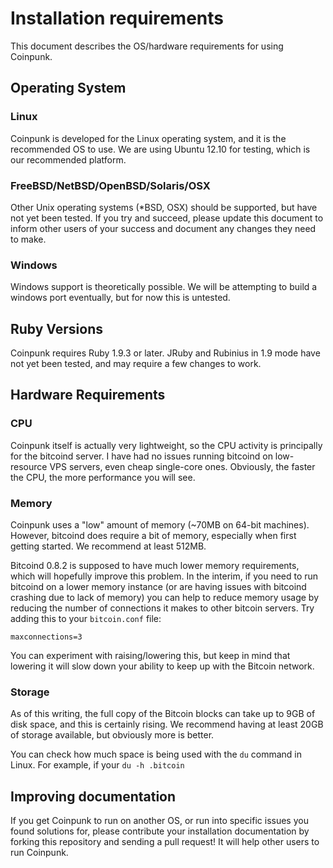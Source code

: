 # Installation requirements

This document describes the OS/hardware requirements for using Coinpunk.

## Operating System

### Linux

Coinpunk is developed for the Linux operating system, and it is the recommended OS to use. We are using Ubuntu 12.10 for testing, which is our recommended platform.

### FreeBSD/NetBSD/OpenBSD/Solaris/OSX

Other Unix operating systems (*BSD, OSX) should be supported, but have not yet been tested. If you try and succeed, please update this document to inform other users of your success and document any changes they need to make.

### Windows

Windows support is theoretically possible. We will be attempting to build a windows port eventually, but for now this is untested.

## Ruby Versions

Coinpunk requires Ruby 1.9.3 or later. JRuby and Rubinius in 1.9 mode have not yet been tested, and may require a few changes to work.

## Hardware Requirements

### CPU

Coinpunk itself is actually very lightweight, so the CPU activity is principally for the bitcoind server. I have had no issues running bitcoind on low-resource VPS servers, even cheap single-core ones. Obviously, the faster the CPU, the more performance you will see.

### Memory

Coinpunk uses a "low" amount of memory (~70MB on 64-bit machines). However, bitcoind does require a bit of memory, especially when first getting started. We recommend at least 512MB.

Bitcoind 0.8.2 is supposed to have much lower memory requirements, which will hopefully improve this problem. In the interim, if you need to run bitcoind on a lower memory instance (or are having issues with bitcoind crashing due to lack of memory) you can help to reduce memory usage by reducing the number of connections it makes to other bitcoin servers. Try adding this to your `bitcoin.conf` file:

    maxconnections=3

You can experiment with raising/lowering this, but keep in mind that lowering it will slow down your ability to keep up with the Bitcoin network.

### Storage

As of this writing, the full copy of the Bitcoin blocks can take up to 9GB of disk space, and this is certainly rising. We recommend having at least 20GB of storage available, but obviously more is better.

You can check how much space is being used with the `du` command in Linux. For example, if your `du -h .bitcoin`

## Improving documentation

If you get Coinpunk to run on another OS, or run into specific issues you found solutions for, please contribute your installation documentation by forking this repository and sending a pull request! It will help other users to run Coinpunk.